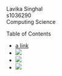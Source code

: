 ---
---

Lavika Singhal\
s1036290\
Computing Science

Table of Contents
- [a link]("https://github.com/rubigdata/bigdata-blog-2021-Lavikas/blogpost1.md")
- ![](docker_image)
- ![](HelloWorld)
- ![](scala2_image)

